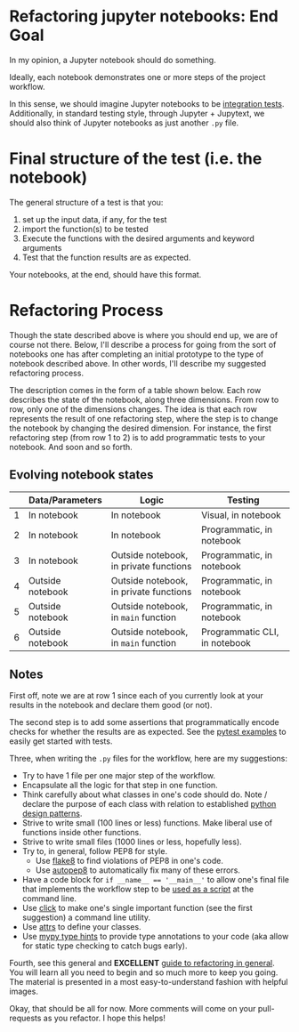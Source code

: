# Refactoring jupyter notebooks: End Goal
In my opinion, a Jupyter notebook should do something.

Ideally, each notebook demonstrates one or more steps of the project workflow.

In this sense, we should imagine Jupyter notebooks to be [integration tests](https://www.fullstackpython.com/integration-testing.html).
Additionally, in standard testing style, through Jupyter + Jupytext, we should also think of Jupyter notebooks as just another `.py` file.

# Final structure of the test (i.e. the notebook)
The general structure of a test is that you:
1. set up the input data, if any, for the test
2. import the function(s) to be tested
3. Execute the functions with the desired arguments and keyword arguments
4. Test that the function results are as expected.

Your notebooks, at the end, should have this format.

# Refactoring Process
Though the state described above is where you should end up, we are of course not there.
Below, I'll describe a process for going from the sort of notebooks one has after completing an initial prototype to the type of notebook described above. In other words, I'll describe my suggested refactoring process.

The description comes in the form of a table shown below.
Each row describes the state of the notebook, along three dimensions.
From row to row, only one of the dimensions changes.
The idea is that each row represents the result of one refactoring step, where the step is to change the notebook by changing the desired dimension.
For instance, the first refactoring step (from row 1 to 2) is to add programmatic tests to your notebook.
And soon and so forth.

## Evolving notebook states
|   | Data/Parameters  | Logic                                   | Testing                       |
|---|------------------|-----------------------------------------|-------------------------------|
| 1 | In notebook      | In notebook                             | Visual, in notebook           |
| 2 | In notebook      | In notebook                             | Programmatic, in notebook     |
| 3 | In notebook      | Outside notebook, in private functions  | Programmatic, in notebook     |
| 4 | Outside notebook | Outside notebook, in private functions  | Programmatic, in notebook     |
| 5 | Outside notebook | Outside notebook, in `main` function    | Programmatic, in notebook     |
| 6 | Outside notebook | Outside notebook, in `main` function    | Programmatic CLI, in notebook |

## Notes
First off, note we are at row 1 since each of you currently look at your results in the notebook and declare them good (or not).

The second step is to add some assertions that programmatically encode checks for whether the results are as expected.
See the [pytest examples](https://docs.pytest.org/en/latest/index.html) to easily get started with tests.

Three, when writing the `.py` files for the workflow, here are my suggestions:
- Try to have 1 file per one major step of the workflow.
- Encapsulate all the logic for that step in one function.
- Think carefully about what classes in one's code should do.
  Note / declare the purpose of each class with relation to established [python design patterns](https://refactoring.guru/design-patterns/python).
- Strive to write small (100 lines or less) functions.
  Make liberal use of functions inside other functions.
- Strive to write small files (1000 lines or less, hopefully less).
- Try to, in general, follow PEP8 for style.
  - Use [flake8](https://flake8.pycqa.org/en/latest/) to find violations of PEP8 in one's code.
  - Use [autopep8](https://github.com/hhatto/autopep8) to automatically fix many of these errors.
- Have a code block for `if __name__ == '__main__'` to allow one's final file that implements the workflow step to be [used as a script](https://stackoverflow.com/questions/419163/what-does-if-name-main-do) at the command line.
- Use [click](https://click.palletsprojects.com/en/7.x/) to make one's single important function (see the first suggestion) a command line utility.
 - Use [attrs](https://www.attrs.org/en/stable/overview.html) to define your classes.
 - Use [mypy type hints](http://mypy-lang.org/examples.html) to provide type annotations to your code (aka allow for static type checking to catch bugs early).

Fourth, see this general and **EXCELLENT** [guide to refactoring in general](https://refactoring.guru/refactoring).
You will learn all you need to begin and so much more to keep you going.
The material is presented in a most easy-to-understand fashion with helpful images.

Okay, that should be all for now.
More comments will come on your pull-requests as you refactor.
I hope this helps!
